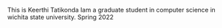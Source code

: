 This is Keerthi Tatikonda
Iam a graduate student in computer science in wichita state university.
Spring 2022
